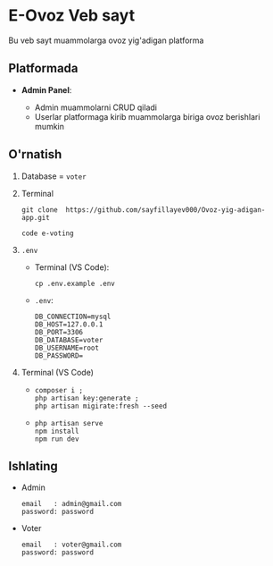 # E-Ovoz Veb sayt

Bu veb sayt muammolarga ovoz yig'adigan platforma

## Platformada

-   **Admin Panel**:

    -   Admin muammolarni CRUD qiladi
    -   Userlar platformaga kirib muammolarga biriga ovoz berishlari mumkin

## O'rnatish

1. Database = `voter`

2. Terminal

    ```shell
    git clone  https://github.com/sayfillayev000/Ovoz-yig-adigan-app.git
    ```

    ```shell
    code e-voting
    ```

3. `.env`

    - Terminal (VS Code):
        ```shell
        cp .env.example .env
        ```
    - `.env`:
        ```shell
        DB_CONNECTION=mysql
        DB_HOST=127.0.0.1
        DB_PORT=3306
        DB_DATABASE=voter
        DB_USERNAME=root
        DB_PASSWORD=
        ```

4. Terminal (VS Code)
    - ```shell
      composer i ;
      php artisan key:generate ;
      php artisan migirate:fresh --seed
      ```
    - ```shell
      php artisan serve
      npm install
      npm run dev
      ```

## Ishlating

-   Admin

    ```shell
    email   : admin@gmail.com
    password: password
    ```

-   Voter
    ```shell
    email   : voter@gmail.com
    password: password
    ```

